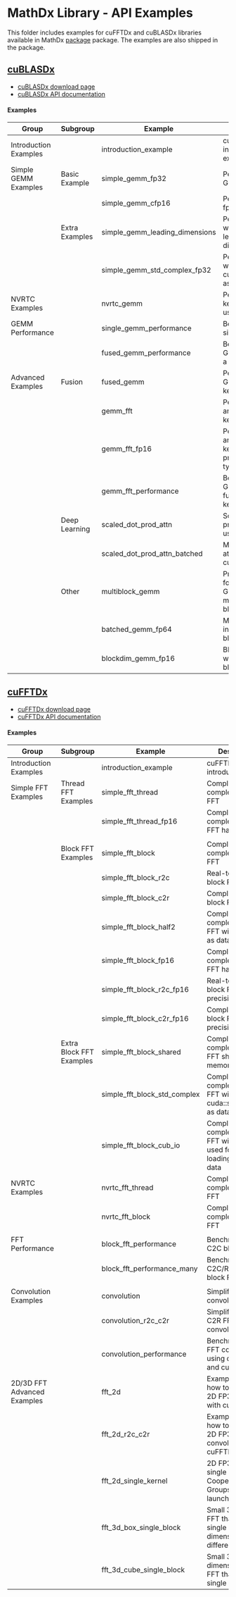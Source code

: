 # MathDx Library - API Examples

This folder includes examples for cuFFTDx and cuBLASDx libraries available in MathDx [package](https://developer.nvidia.com/mathdx) package. The examples are also shipped in the package.

## [cuBLASDx](cuBLASDx)

* [cuBLASDx download page](https://developer.nvidia.com/cublasdx-downloads)
* [cuBLASDx API documentation](https://docs.nvidia.com/cuda/cublasdx/index.html)

#### Examples

| Group                 | Subgroup       | Example                        | Description                                                           |
|-----------------------|----------------|--------------------------------|-----------------------------------------------------------------------|
| Introduction Examples |                | introduction_example           | cuBLASDx API introduction example                                     |
| Simple GEMM Examples  | Basic Example  | simple_gemm_fp32               | Performs fp32 GEMM                                                    |
|                       |                | simple_gemm_cfp16              | Performs complex fp16 GEMM                                            |
|                       | Extra Examples | simple_gemm_leading_dimensions | Performs GEMM with non-default leading dimensions                     |
|                       |                | simple_gemm_std_complex_fp32   | Performs GEMM with cuda::std::complex as data type                    |
| NVRTC Examples        |                | nvrtc_gemm                     | Performs GEMM, kernel is compiled using NVRTC                         |
| GEMM Performance      |                | single_gemm_performance        | Benchmark for single GEMM                                             |
|                       |                | fused_gemm_performance         | Benchmark for 2 GEMMs fused into a single kernel                      |
| Advanced Examples     | Fusion         | fused_gemm                     | Performs 2 GEMMs in a single kernel                                   |
|                       |                | gemm_fft                       | Perform GEMM and FFT in a single kernel                               |
|                       |                | gemm_fft_fp16                  | Perform GEMM and FFT in a single kernel (half-precision complex type) |
|                       |                | gemm_fft_performance           | Benchmark for GEMM and FFT fused into a single kernel                 |
|                       | Deep Learning  | scaled_dot_prod_attn           | Scaled dot product attention using cuBLASDx                           |
|                       |                | scaled_dot_prod_attn_batched   | Multi-head attention using cuBLASDx                                   |
|                       | Other          | multiblock_gemm                | Proof-of-concept for single large GEMM using multiple CUDA blocks     |
|                       |                | batched_gemm_fp64              | Manual batching in a single CUDA block                                |
|                       |                | blockdim_gemm_fp16             | BLAS execution with different block dimensions                        |


## [cuFFTDx](cuFFTDx)

* [cuFFTDx download page](https://developer.nvidia.com/cufftdx-downloads)
* [cuFFTDx API documentation](https://docs.nvidia.com/cuda/cufftdx/index.html)

#### Examples

| Group                       | Subgroup                 | Example                      | Description                                                                  |
|-----------------------------|--------------------------|------------------------------|------------------------------------------------------------------------------|
| Introduction Examples       |                          | introduction_example         | cuFFTDx API introduction                                                     |
| Simple FFT Examples         | Thread FFT Examples      | simple_fft_thread            | Complex-to-complex thread FFT                                                |
|                             |                          | simple_fft_thread_fp16       | Complex-to-complex thread FFT half-precision                                 |
|                             |                          |                              |                                                                              |
|                             | Block FFT Examples       | simple_fft_block             | Complex-to-complex block FFT                                                 |
|                             |                          | simple_fft_block_r2c         | Real-to-complex block FFT                                                    |
|                             |                          | simple_fft_block_c2r         | Complex-to-real block FFT                                                    |
|                             |                          | simple_fft_block_half2       | Complex-to-complex block FFT with __half2 as data type                       |
|                             |                          | simple_fft_block_fp16        | Complex-to-complex block FFT half-precision                                  |
|                             |                          | simple_fft_block_r2c_fp16    | Real-to-complex block FFT half-precision                                     |
|                             |                          | simple_fft_block_c2r_fp16    | Complex-to-real block FFT half-precision                                     |
|                             | Extra Block FFT Examples | simple_fft_block_shared      | Complex-to-complex block FFT shared-memory API                               |
|                             |                          | simple_fft_block_std_complex | Complex-to-complex block FFT with cuda::std::complex as data type            |
|                             |                          | simple_fft_block_cub_io      | Complex-to-complex block FFT with CUB used for loading/storing data          |
| NVRTC Examples              |                          | nvrtc_fft_thread             | Complex-to-complex thread FFT                                                |
|                             |                          | nvrtc_fft_block              | Complex-to-complex block FFT                                                 |
|                             |                          |                              |                                                                              |
| FFT Performance             |                          | block_fft_performance        | Benchmark for C2C block FFT                                                  |
|                             |                          | block_fft_performance_many   | Benchmark for C2C/R2C/C2R block FFT                                          |
|                             |                          |                              |                                                                              |
| Convolution Examples        |                          | convolution                  | Simplified FFT convolution                                                   |
|                             |                          | convolution_r2c_c2r          | Simplified R2C-C2R FFT convolution                                           |
|                             |                          | convolution_performance      | Benchmark for FFT convolution using cuFFTDx and cuFFT                        |
| 2D/3D FFT Advanced Examples |                          | fft_2d                       | Example showing how to perform 2D FP32 C2C FFT with cuFFTDx                  |
|                             |                          | fft_2d_r2c_c2r               | Example showing how to perform 2D FP32 R2C/C2R convolution with cuFFTDx      |
|                             |                          | fft_2d_single_kernel         | 2D FP32 FFT in a single kernel using Cooperative Groups kernel launch        |
|                             |                          | fft_3d_box_single_block      | Small 3D FP32 FFT that fits into a single block, each dimension is different |
|                             |                          | fft_3d_cube_single_block     | Small 3D (equal dimensions) FP32 FFT that fits into a single block           |
